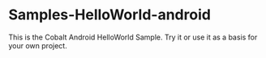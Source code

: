 # Samples-HelloWorld-android

This is the Cobalt Android HelloWorld Sample. Try it or use it as a basis for your own project.
